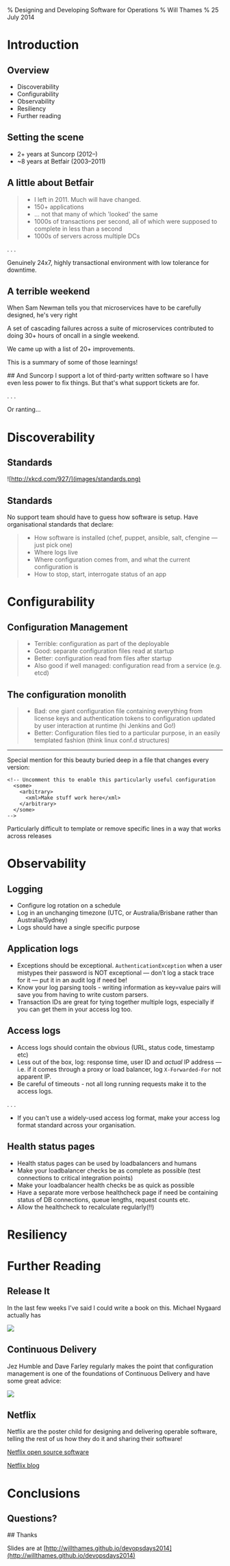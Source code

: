 % Designing and Developing Software for Operations
% Will Thames
% 25 July 2014

# Introduction

## Overview

* Discoverability
* Configurability
* Observability
* Resiliency
* Further reading

## Setting the scene

* 2+ years at Suncorp (2012&ndash;)
* ~8 years at Betfair (2003&ndash;2011)

## A little about Betfair

> * I left in 2011. Much will have changed.
> * 150+ applications
> * &hellip; not that many of which 'looked' the same
> * 1000s of transactions per second, all of which
    were supposed to complete in less than a second
> * 1000s of servers across multiple DCs

. . . 

Genuinely 24x7, highly transactional environment
with low tolerance for downtime.

## A terrible weekend

When Sam Newman tells you that microservices have
to be carefully designed, he's very right

A set of cascading failures across a suite of 
microservices contributed to doing 30+ hours of oncall
in a single weekend.

We came up with a list of 20+ improvements. 

This is a summary of some of those learnings!

## And Suncorp
I support a lot of third-party written software
so I have even less power to fix things. But that's 
what support tickets are for.

. . .

Or ranting&hellip; 

# Discoverability

## Standards

![http://xkcd.com/927/](images/standards.png)

## Standards

No support team should have to guess how software is setup.
Have organisational standards that declare:

> * How software is installed (chef, puppet, ansible, salt, cfengine &mdash; just pick one)
> * Where logs live
> * Where configuration comes from, and what the current configuration is
> * How to stop, start, interrogate status of an app

# Configurability

## Configuration Management
> * Terrible: configuration as part of the deployable
> * Good: separate configuration files read at startup
> * Better: configuration read from files after startup
> * Also good if well managed: configuration read from a service (e.g. etcd)

## The configuration monolith
> * Bad: one giant configuration file containing everything from 
    license keys and authentication tokens to configuration
    updated by user interaction at runtime (hi Jenkins and Go!)
> * Better: Configuration files tied to a particular purpose, 
    in an easily templated fashion (think linux conf.d structures)

----------------------
Special mention for this beauty buried deep in a file that
changes every version:

    <!-- Uncomment this to enable this particularly useful configuration
      <some>
        <arbitrary>
          <xml>Make stuff work here</xml>
        </arbitrary>
      </some> 
    -->

Particularly difficult to template or remove specific lines
in a way that works across releases

# Observability

## Logging

* Configure log rotation on a schedule
* Log in an unchanging timezone (UTC, or Australia/Brisbane rather 
  than Australia/Sydney)
* Logs should have a single specific purpose

## Application logs

* Exceptions should be exceptional. `AuthenticationException` when a 
  user mistypes their password is NOT exceptional &mdash; don't log a stack 
  trace for it &mdash; put it in an audit log if need be!
* Know your log parsing tools - writing information as key=value pairs will 
  save you from having to write custom parsers.
* Transaction IDs are great for tying together multiple logs, especially if 
  you can get them in your access log too.

## Access logs

* Access logs should contain the obvious (URL, status code, timestamp etc)
* Less out of the box, log: response time, user ID and *actual* IP address 
  &mdash; i.e. if it comes through a proxy or load balancer, log 
  `X-Forwarded-For` not apparent IP. 
* Be careful of timeouts - not all long running requests make it to the 
  access logs.

. . .

* If you can't use a widely-used access log format, make your access log 
  format standard across your organisation.

## Health status pages

* Health status pages can be used by loadbalancers and humans
* Make your loadbalancer checks be as complete as possible 
  (test connections to critical integration points)
* Make your loadbalancer health checks be as quick as possible
* Have a separate more verbose healthcheck page if need be 
  containing status of DB connections, queue lengths, request counts etc. 
* Allow the healthcheck to recalculate regularly(!!)

# Resiliency

# Further Reading

## Release It
In the last few weeks I've said I could write a book on this. Michael
Nygaard actually has

![](images/release-it.jpg)

## Continuous Delivery
Jez Humble and Dave Farley regularly makes the point that 
configuration management is one of the foundations of 
Continuous Delivery and have some great advice:

![](images/continuous-delivery.jpg)

## Netflix
Netflix are the poster child for designing and delivering operable 
software, telling the rest of us how they do it and sharing their
software!

[Netflix open source software](http://netflix.github.io/)

[Netflix blog](http://techblog.netflix.com)

# Conclusions

## Questions?

## Thanks

Slides are at [http://willthames.github.io/devopsdays2014](http://willthames.github.io/devopsdays2014)
